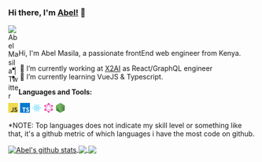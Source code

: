 ### Hi there, I'm [Abel!](https://www.masila.ml) 👋

<a href="https://twitter.com/abel_masila">
  <img align="left" alt="Abel Masila | Twitter" width="21px" src="https://raw.githubusercontent.com/anuraghazra/anuraghazra/master/assets/twitter.svg" />
</a>

<br />
<br />

Hi, I'm Abel Masila, a passionate  frontEnd web engineer from Kenya.

- 🔭 I’m currently working at [X2AI](https://x2ai.com/) as React/GraphQL engineer
- 🌱 I’m currently learning VueJS & Typescript.

**Languages and Tools:**  

<code><img height="20" src="https://raw.githubusercontent.com/github/explore/80688e429a7d4ef2fca1e82350fe8e3517d3494d/topics/javascript/javascript.png"></code>
<code><img height="20" src="https://raw.githubusercontent.com/github/explore/80688e429a7d4ef2fca1e82350fe8e3517d3494d/topics/typescript/typescript.png"></code>
<code><img height="20" src="https://raw.githubusercontent.com/github/explore/80688e429a7d4ef2fca1e82350fe8e3517d3494d/topics/react/react.png"></code>
<code><img height="20" src="https://raw.githubusercontent.com/github/explore/5c058a388828bb5fde0bcafd4bc867b5bb3f26f3/topics/graphql/graphql.png"></code>
<code><img height="20" src="https://raw.githubusercontent.com/github/explore/80688e429a7d4ef2fca1e82350fe8e3517d3494d/topics/nodejs/nodejs.png"></code>    


*NOTE: Top languages does not indicate my skill level or something like that, it's a github metric of which languages i have the most code on github.


<a href="https://github.com/abel-masila">
  <img align="center" src="https://github-readme-stats.vercel.app/api?username=abel-masila&show_icons=true&include_all_commits=true&theme=radical" alt="Abel's github stats" />
</a>
<a href="https://github.com/abel-masila">
  <img align="center" src="https://github-readme-stats.vercel.app/api/top-langs/?username=abel-masila&layout=compact&theme=radical" />
</a>

<a href="https://masila.ml/">
  <img align="center" src="https://github-readme-stats.vercel.app/api/pin/?username=abel-masila&repo=masila.dev&&theme=radical" />
</a>    
